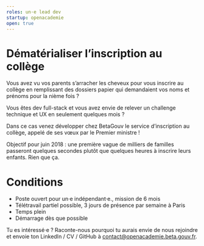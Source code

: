 ```yaml
---
roles: un·e lead dev
startup: openacademie
open: true
---
```


# Dématérialiser l’inscription au collège

Vous avez vu vos parents s’arracher les cheveux pour vous inscrire au collège en remplissant des dossiers papier qui demandaient vos noms et prénoms pour la nième fois ?

Vous êtes dev full-stack et vous avez envie de relever un challenge technique et UX en seulement quelques mois ?

Dans ce cas venez développer chez BetaGouv le service d’inscription au collège, appelé de ses vœux par le Premier ministre !

Objectif pour juin 2018 : une première vague de milliers de familles passeront quelques secondes plutôt que quelques heures à inscrire leurs enfants. Rien que ça.

<!--more-->

# Conditions

- Poste ouvert pour un·e indépendant·e., mission de 6 mois
- Télétravail partiel possible, 3 jours de présence par semaine à Paris
- Temps plein
- Démarrage dès que possible

Tu es intéressé·e ? Raconte-nous pourquoi tu aurais envie de nous rejoindre et envoie ton LinkedIn / CV / GitHub à <a href="mailto:contact@reso.beta.gouv.fr">contact@openacademie.beta.gouv.fr</a>.
